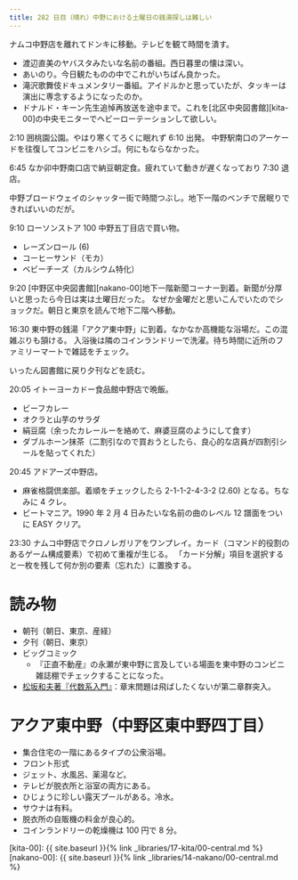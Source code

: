 ```yaml
---
title: 282 日目（晴れ）中野における土曜日の銭湯探しは難しい
---
```


ナムコ中野店を離れてドンキに移動。テレビを観て時間を潰す。

* 渡辺直美のヤバスタみたいな名前の番組。西日暮里の懐は深い。
* あいのり。今日観たものの中でこれがいちばん良かった。
* 滝沢歌舞伎ドキュメンタリー番組。アイドルかと思っていたが、タッキーは演出に専念するようになったのか。
* ドナルド・キーン先生追悼再放送を途中まで。これを[北区中央図書館][kita-00]の中央モニターでヘビーローテーションして欲しい。

2:10 囲桃園公園。やはり寒くてろくに眠れず 6:10 出発。
中野駅南口のアーケードを往復してコンビニをハシゴ。何にもならなかった。

6:45 なか卯中野南口店で納豆朝定食。疲れていて動きが遅くなっており 7:30 退店。

中野ブロードウェイのシャッター街で時間つぶし。地下一階のベンチで居眠りできればいいのだが。

9:10 ローソンストア 100 中野五丁目店で買い物。

* レーズンロール (6)
* コーヒーサンド（モカ）
* ベビーチーズ（カルシウム特化）

9:20 [中野区中央図書館][nakano-00]地下一階新聞コーナー到着。新聞が分厚いと思ったら今日は実は土曜日だった。
なぜか金曜だと思いこんでいたのでショックだ。朝日と東京を読んで地下二階へ移動。

16:30 東中野の銭湯「アクア東中野」に到着。なかなか高機能な浴場だ。この混雑ぶりも頷ける。
入浴後は隣のコインランドリーで洗濯。待ち時間に近所のファミリーマートで雑誌をチェック。

いったん図書館に戻り夕刊などを読む。

20:05 イトーヨーカドー食品館中野店で晩飯。

* ビーフカレー
* オクラと山芋のサラダ
* 絹豆腐（余ったカレールーを絡めて、麻婆豆腐のようにして食す）
* ダブルホーン抹茶（二割引なので買おうとしたら、良心的な店員が四割引シールを貼ってくれた）

20:45 アドアーズ中野店。

* 麻雀格闘倶楽部。着順をチェックしたら 2-1-1-2-4-3-2 (2.60) となる。ちなみに 4 クレ。
* ビートマニア。1990 年 2 月 4 日みたいな名前の曲のレベル 12 譜面をついに EASY クリア。

23:30 ナムコ中野店でクロノレガリアをワンプレイ。カード（コマンド的役割のあるゲーム構成要素）で初めて重複が生じる。
「カード分解」項目を選択すると一枚を残して何か別の要素（忘れた）に置換する。

# 読み物

* 朝刊（朝日、東京、産経）
* 夕刊（朝日、東京）
* ビッグコミック
  * 『正直不動産』の永瀬が東中野に言及している場面を東中野のコンビニ雑誌棚でチェックすることになった。
* [松坂和夫著『代数系入門』](https://www.iwanami.co.jp/book/b378349.html)：章末問題は飛ばしたくないが第二章群突入。

# アクア東中野（中野区東中野四丁目）

* 集合住宅の一階にあるタイプの公衆浴場。
* フロント形式
* ジェット、水風呂、薬湯など。
* テレビが脱衣所と浴室の両方にある。
* ひじょうに珍しい露天プールがある。冷水。
* サウナは有料。
* 脱衣所の自販機の料金が良心的。
* コインランドリーの乾燥機は 100 円で 8 分。

[kita-00]: {{ site.baseurl }}{% link _libraries/17-kita/00-central.md %}
[nakano-00]: {{ site.baseurl }}{% link _libraries/14-nakano/00-central.md %}
